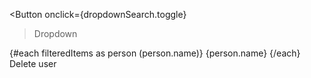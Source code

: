 <Button onclick={dropdownSearch.toggle}
  >Dropdown
  <ChevronDownOutline class="ms-2 h-5 w-5 text-white dark:text-white" />
</Button>
<div class="relative">
  <Dropdown
    dropdownStatus={dropdownSearchStatus}
    closeDropdown={closeDropdownSearch}
    {transitionParams}
    class="absolute top-[40px] -left-[150px] w-52"
  >
  <DropdownHeader>
    <Search size="md" bind:value={searchTerm} class="pl-10"/>
  </DropdownHeader>
    <DropdownUl class="overflow-y-auto p-2 h-24">
      {#each filteredItems as person (person.name)}
        <DropdownLi liClass="rounded p-1 hover:bg-gray-100 dark:hover:bg-gray-600">
          <Checkbox bind:checked={person.checked}>{person.name}</Checkbox>
        </DropdownLi>
      {/each}
    </DropdownUl>
    <DropdownFooter class="flex items-center p-3 -mb-1 text-sm font-medium text-red-600 bg-gray-50 hover:bg-gray-100 dark:bg-gray-700 dark:hover:bg-gray-600 dark:text-red-500 hover:underline">
      <UserRemoveSolid class="w-4 h-4 me-2 text-primary-700 dark:text-primary-700" />Delete user
    </DropdownFooter>
  </Dropdown>
</div>